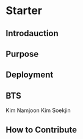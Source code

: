 # Starter

## Introdauction

## Purpose

## Deployment

## BTS
Kim Namjoon 
Kim Soekjin


## How to Contribute

